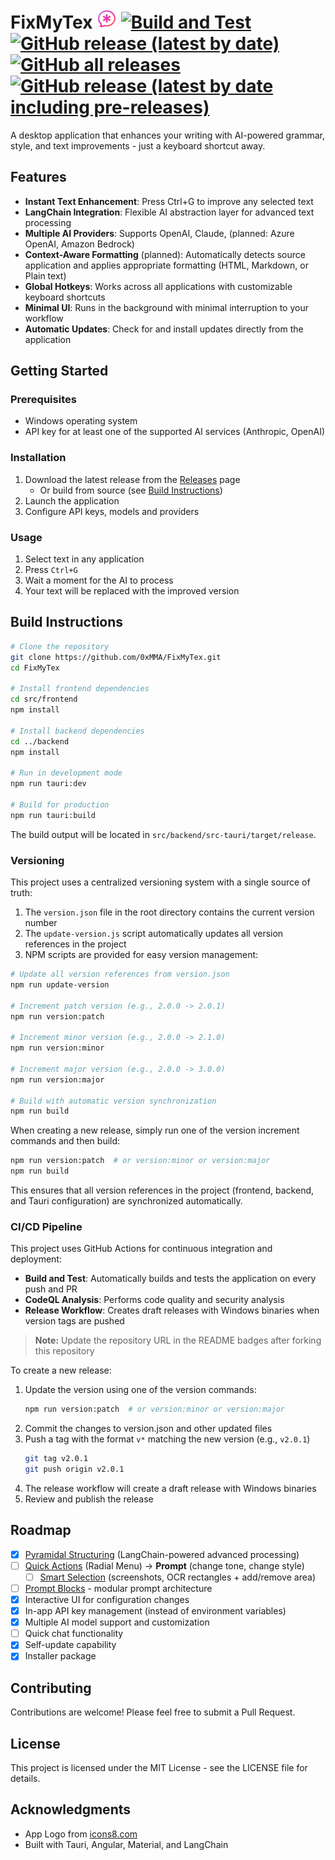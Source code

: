# FixMyTex ![icon](./src/backend/src-tauri/icons/icons8-mutig-ai-32.png) [![Build and Test](https://github.com/0xMMA/FixMyTex/actions/workflows/build-and-test.yml/badge.svg)](https://github.com/0xMMA/FixMyTex/actions/workflows/build-and-test.yml) [![GitHub release (latest by date)](https://img.shields.io/github/v/release/0xMMA/FixMyTex)](https://github.com/0xMMA/FixMyTex/releases) [![GitHub all releases](https://img.shields.io/github/downloads/0xMMA/FixMyTex/total)](https://github.com/0xMMA/FixMyTex/releases) [![GitHub release (latest by date including pre-releases)](https://img.shields.io/github/v/release/0xMMA/FixMyTex?include_prereleases&label=pre-release)](https://github.com/0xMMA/FixMyTex/releases)

A desktop application that enhances your writing with AI-powered grammar, style, and text improvements - just a keyboard shortcut away.

## Features

- **Instant Text Enhancement**: Press Ctrl+G to improve any selected text
- **LangChain Integration**: Flexible AI abstraction layer for advanced text processing
- **Multiple AI Providers**: Supports OpenAI, Claude, (planned: Azure OpenAI, Amazon Bedrock)
- **Context-Aware Formatting** (planned): Automatically detects source application and applies appropriate formatting (HTML, Markdown, or Plain text)
- **Global Hotkeys**: Works across all applications with customizable keyboard shortcuts
- **Minimal UI**: Runs in the background with minimal interruption to your workflow
- **Automatic Updates**: Check for and install updates directly from the application

## Getting Started

### Prerequisites
- Windows operating system
- API key for at least one of the supported AI services (Anthropic, OpenAI)

### Installation

1. Download the latest release from the [Releases](https://github.com/0xMMA/FixMyTex/releases) page
   - Or build from source (see [Build Instructions](#build-instructions))
2. Launch the application 
3. Configure API keys, models and providers

### Usage

1. Select text in any application
2. Press `Ctrl+G` 
3. Wait a moment for the AI to process
4. Your text will be replaced with the improved version

## Build Instructions

```bash
# Clone the repository
git clone https://github.com/0xMMA/FixMyTex.git
cd FixMyTex

# Install frontend dependencies
cd src/frontend
npm install

# Install backend dependencies
cd ../backend
npm install

# Run in development mode
npm run tauri:dev

# Build for production
npm run tauri:build
```

The build output will be located in `src/backend/src-tauri/target/release`.

### Versioning

This project uses a centralized versioning system with a single source of truth:

1. The `version.json` file in the root directory contains the current version number
2. The `update-version.js` script automatically updates all version references in the project
3. NPM scripts are provided for easy version management:

```bash
# Update all version references from version.json
npm run update-version

# Increment patch version (e.g., 2.0.0 -> 2.0.1)
npm run version:patch

# Increment minor version (e.g., 2.0.0 -> 2.1.0)
npm run version:minor

# Increment major version (e.g., 2.0.0 -> 3.0.0)
npm run version:major

# Build with automatic version synchronization
npm run build
```

When creating a new release, simply run one of the version increment commands and then build:

```bash
npm run version:patch  # or version:minor or version:major
npm run build
```

This ensures that all version references in the project (frontend, backend, and Tauri configuration) are synchronized automatically.

### CI/CD Pipeline

This project uses GitHub Actions for continuous integration and deployment:

- **Build and Test**: Automatically builds and tests the application on every push and PR
- **CodeQL Analysis**: Performs code quality and security analysis
- **Release Workflow**: Creates draft releases with Windows binaries when version tags are pushed

> **Note:** Update the repository URL in the README badges after forking this repository

To create a new release:
1. Update the version using one of the version commands:
   ```bash
   npm run version:patch  # or version:minor or version:major
   ```
2. Commit the changes to version.json and other updated files
3. Push a tag with the format `v*` matching the new version (e.g., `v2.0.1`)
   ```bash
   git tag v2.0.1
   git push origin v2.0.1
   ```
4. The release workflow will create a draft release with Windows binaries
5. Review and publish the release

## Roadmap

- [X] [Pyramidal Structuring](docs/feature%20pyradmidal%20structuring.md) (LangChain-powered advanced processing)
- [ ] [Quick Actions](docs/feature%20quick%20actions.md) (Radial Menu) -> **Prompt** (change tone, change style)
  - [ ] [Smart Selection](docs/feature%20smart%20selection.md) (screenshots, OCR rectangles + add/remove area)
- [ ] [Prompt Blocks](docs/prompt%20blocks.md) - modular prompt architecture
- [X] Interactive UI for configuration changes
- [X] In-app API key management (instead of environment variables)
- [X] Multiple AI model support and customization
- [ ] Quick chat functionality
- [X] Self-update capability
- [X] Installer package

## Contributing

Contributions are welcome! Please feel free to submit a Pull Request.

## License

This project is licensed under the MIT License - see the LICENSE file for details.

## Acknowledgments

- App Logo from [icons8.com](https://icons8.com)
- Built with Tauri, Angular, Material, and LangChain
